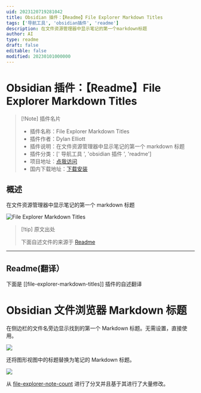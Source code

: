 ```yaml
---
uid: 2023120719281042
title: Obsidian 插件：【Readme】File Explorer Markdown Titles
tags: ['导航工具', 'obsidian插件', 'readme']
description: 在文件资源管理器中显示笔记的第一个markdown标题
author: AI
type: readme
draft: false
editable: false
modified: 20230101000000
---
```


# Obsidian 插件：【Readme】File Explorer Markdown Titles

> [!Note] 插件名片
> - 插件名称：File Explorer Markdown Titles
> - 插件作者：Dylan Elliott
> - 插件说明：在文件资源管理器中显示笔记的第一个 markdown 标题
> - 插件分类：[' 导航工具 ', 'obsidian 插件 ', 'readme']
> - 项目地址：[点我访问](https://github.com/Dyldog/file-explorer-markdown-titles)
> - 国内下载地址：[下载安装](https://pkmer.cn/products/plugin/pluginMarket/?file-explorer-markdown-titles)

## 概述

在文件资源管理器中显示笔记的第一个 markdown 标题

![File Explorer Markdown Titles](https://cdn.pkmer.cn/covers/file-explorer-markdown-titles.png!pkmer)

> [!tip] 原文出处
>
>下面自述文件的来源于 [Readme](https://ghproxy.net/https://raw.githubusercontent.com/Dyldog/file-explorer-markdown-titles/main/README.md)
>

---

## Readme(翻译）

下面是 [[file-explorer-markdown-titles]] 插件的自述翻译

# Obsidian 文件浏览器 Markdown 标题

在侧边栏的文件名旁边显示找到的第一个 Markdown 标题。无需设置，直接使用。

![](https://cdn.pkmer.cn/covers/file-explorer-markdown-titles_2_0.png!pkmer)

还将图形视图中的标题替换为笔记的 Markdown 标题。

![](https://cdn.pkmer.cn/covers/file-explorer-markdown-titles_2_1.png!pkmer)

从 [file-explorer-note-count](https://github.com/ozntel/file-explorer-note-count) 进行了分叉并且基于其进行了大量修改。
